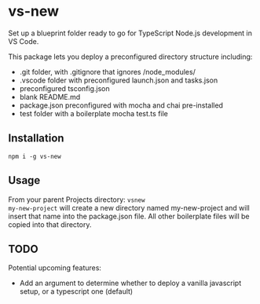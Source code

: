 # vs-new
Set up a blueprint folder ready to go for TypeScript Node.js development in VS Code.

This package lets you deploy a preconfigured directory structure including:
* .git folder, with .gitignore that ignores /node_modules/
* .vscode folder with preconfigured launch.json and tasks.json
* preconfigured tsconfig.json
* blank README.md
* package.json preconfigured with mocha and chai pre-installed
* test folder with a boilerplate mocha test.ts file

## Installation
<code>npm i -g vs-new</code>

## Usage
From your parent Projects directory: <code>vsnew my-new-project</code> will create a new directory named my-new-project and will insert that name into the package.json file. All other boilerplate files will be copied into that directory.

## TODO
Potential upcoming features:
* Add an argument to determine whether to deploy a vanilla javascript setup, or a typescript one (default)
